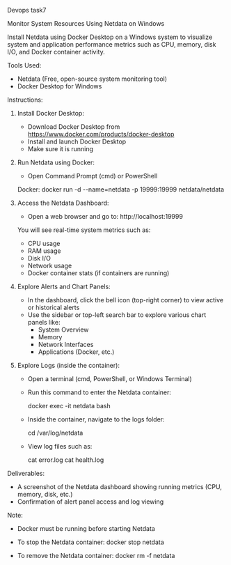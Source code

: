 Devops task7



Monitor System Resources Using Netdata on Windows


Install Netdata using Docker Desktop on a Windows system to visualize system and application performance metrics such as CPU, memory, disk I/O, and Docker container activity.

Tools Used:
- Netdata (Free, open-source system monitoring tool)
- Docker Desktop for Windows

Instructions:

1. Install Docker Desktop:
   - Download Docker Desktop from https://www.docker.com/products/docker-desktop
   - Install and launch Docker Desktop
   - Make sure it is running

2. Run Netdata using Docker:
   - Open Command Prompt (cmd) or PowerShell


   Docker: docker run -d --name=netdata -p 19999:19999 netdata/netdata

3. Access the Netdata Dashboard:
   - Open a web browser and go to:
     http://localhost:19999

   You will see real-time system metrics such as:
   - CPU usage
   - RAM usage
   - Disk I/O
   - Network usage
   - Docker container stats (if containers are running)

4. Explore Alerts and Chart Panels:
   - In the dashboard, click the bell icon (top-right corner) to view active or historical alerts
   - Use the sidebar or top-left search bar to explore various chart panels like:
     - System Overview
     - Memory
     - Network Interfaces
     - Applications (Docker, etc.)

5. Explore Logs (inside the container):
   - Open a terminal (cmd, PowerShell, or Windows Terminal)
   - Run this command to enter the Netdata container:

     docker exec -it netdata bash

   - Inside the container, navigate to the logs folder:

     cd /var/log/netdata

   - View log files such as:

     cat error.log
     cat health.log

Deliverables:
- A screenshot of the Netdata dashboard showing running metrics (CPU, memory, disk, etc.)
- Confirmation of alert panel access and log viewing

Note:
- Docker must be running before starting Netdata
- To stop the Netdata container:
  docker stop netdata

- To remove the Netdata container:
  docker rm -f netdata
